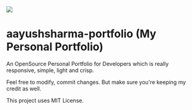 <img src="https://repository-images.githubusercontent.com/783016205/b0140262-934d-4752-9aab-1d71251ac602">

# aayushsharma-portfolio (My Personal Portfolio)
An OpenSource Personal Portfolio for Developers which is really responsive, simple, light and crisp.

Feel free to modify, commit changes. But make sure you're keeping my credit as well.

This project uses MIT License.

